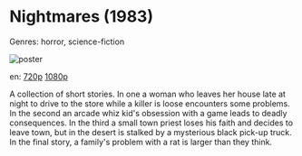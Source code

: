 # Nightmares (1983)

Genres: horror, science-fiction

![poster](http://image.tmdb.org/t/p/w500/5MMoKHH62pMfCvTXsDiQ0FTrDwB.jpg)

en:
  [720p](magnet:?xt=urn:btih:CE9ACD2946A3C88DD24621140A21C4EAC820411C&tr=udp://glotorrents.pw:6969/announce&tr=udp://tracker.opentrackr.org:1337/announce&tr=udp://torrent.gresille.org:80/announce&tr=udp://tracker.openbittorrent.com:80&tr=udp://tracker.coppersurfer.tk:6969&tr=udp://tracker.leechers-paradise.org:6969&tr=udp://p4p.arenabg.ch:1337&tr=udp://tracker.internetwarriors.net:1337)
  [1080p](magnet:?xt=urn:btih:FC81C671802AFA0E1F0434BDEA94ABD9AB0C8D57&tr=udp://glotorrents.pw:6969/announce&tr=udp://tracker.opentrackr.org:1337/announce&tr=udp://torrent.gresille.org:80/announce&tr=udp://tracker.openbittorrent.com:80&tr=udp://tracker.coppersurfer.tk:6969&tr=udp://tracker.leechers-paradise.org:6969&tr=udp://p4p.arenabg.ch:1337&tr=udp://tracker.internetwarriors.net:1337)
  


A collection of short stories. In one a woman who leaves her house late at night to drive to the store while a killer is loose encounters some problems. In the second an arcade whiz kid's obsession with a game leads to deadly consequences. In the third a small town priest loses his faith and decides to leave town, but in the desert is stalked by a mysterious black pick-up truck. In the final story, a family's problem with a rat is larger than they think.